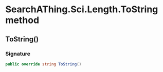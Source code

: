 # SearchAThing.Sci.Length.ToString method
## ToString()
### Signature
```csharp
public override string ToString()
```
